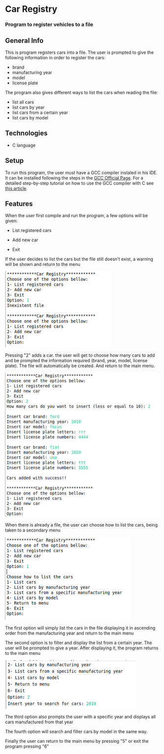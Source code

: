 # Car Registry
### Program to register vehicles to a file

## General Info

This is program registers cars into a file. The user is prompted to give the following information in order to register the cars:

- brand
- manufacturing year
- model
- license plate

The program also gives different ways to list the cars when reading the file:

- list all cars
- list cars by year
- list cars from a certain year
- list cars by model

## Technologies

- C language

## Setup

To run this program, the user must have a GCC compiler instaled in his IDE. 
It can be installed following the steps in the [GCC Official Page](https://gcc.gnu.org/install/index.html). 
For a detailed step-by-step tutorial on how to use the GCC compiler with C see [this article](https://medium.com/@laura.derohan/compiling-c-files-with-gcc-step-by-step-8e78318052).

## Features

When the user first compile and run the program, a few options will be given:

- List registered cars

- Add new car

- Exit

If the user decides to list the cars but the file still doesn't exist, a warning will be shown and return to the menu

![](prints-for-git/print2.png)

Pressing "2" adds a car. the user will get to choose how many cars to add and be prompted the information required (brand, year, model, license plate). 
The file will automatically be created. And return to the main menu.

![](prints-for-git/print3.png)

When there is already a file, the user can choose how to list the cars, being taken to a secondary menu

![](prints-for-git/print4.png)

The first option will simply list the cars in the file displaying it in ascending order from the manufacturing year and return to the main menu

The second option is to filter and display the list from a certain year. The user will be prompted to give a year. 
After displaying it, the program returns to the main menu 

![](prints-for-git/print5.png)

The third option also prompts the user with a specific year and displays all cars manufactured from that year

The fourth option will search and filter cars by model in the same way. 

Finally the user can return to the main menu by pressing "5" or exit the program pressing "6" 
